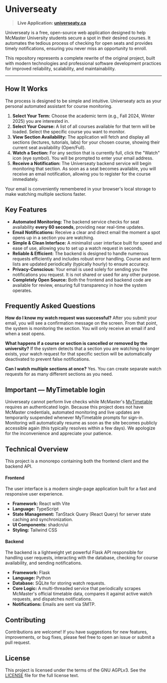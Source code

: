# Universeaty

> **Live Application: [universeaty.ca](https://universeaty.ca)**

Universeaty is a free, open-source web application designed to help McMaster University students secure a spot in their desired courses. It automates the tedious process of checking for open seats and provides timely notifications, ensuring you never miss an opportunity to enroll.

This repository represents a complete rewrite of the original project, built with modern technologies and professional software development practices for improved reliability, scalability, and maintainability.

---

## How It Works

The process is designed to be simple and intuitive. Universeaty acts as your personal automated assistant for course monitoring.

1.  **Select Your Term:** Choose the academic term (e.g., Fall 2024, Winter 2025) you are interested in.
2.  **Select Your Course:** A list of all courses available for that term will be loaded. Select the specific course you want to monitor.
3.  **View Section Availability:** The application will fetch and display all sections (lectures, tutorials, labs) for your chosen course, showing their current seat availability (Open/Full).
4.  **Watch a Section:** For any section that is currently full, click the "Watch" icon (eye symbol). You will be prompted to enter your email address.
5.  **Receive a Notification:** The Universeaty backend service will begin monitoring that section. As soon as a seat becomes available, you will receive an email notification, allowing you to register for the course immediately.

Your email is conveniently remembered in your browser's local storage to make watching multiple sections faster.

## Key Features

*   **Automated Monitoring:** The backend service checks for seat availability **every 60 seconds**, providing near real-time updates.
*   **Email Notifications:** Receive a clear and direct email the moment a spot opens up in a section you are watching.
*   **Simple & Clean Interface:** A minimalist user interface built for speed and ease of use, allowing you to set up a watch request in seconds.
*   **Reliable & Efficient:** The backend is designed to handle numerous requests efficiently and includes robust error handling. Course and term lists are updated periodically (typically hourly) to ensure accuracy.
*   **Privacy-Conscious:** Your email is used solely for sending you the notifications you request. It is not shared or used for any other purpose.
*   **Completely Open Source:** Both the frontend and backend code are available for review, ensuring full transparency in how the system operates.

## Frequently Asked Questions

**How do I know my watch request was successful?**
After you submit your email, you will see a confirmation message on the screen. From that point, the system is monitoring the section. You will only receive an email if and when a seat opens.

**What happens if a course or section is cancelled or removed by the university?**
If the system detects that a section you are watching no longer exists, your watch request for that specific section will be automatically deactivated to prevent false notifications.

**Can I watch multiple sections at once?**
Yes. You can create separate watch requests for as many different sections as you need.

## Important — MyTimetable login

Universeaty cannot perform live checks while McMaster's [MyTimetable](https://mytimetable.mcmaster.ca/) requires an authenticated login. Because this project does not have McMaster credentials, automated monitoring and live updates are temporarily suspended whenever MyTimetable prompts for sign-in. Monitoring will automatically resume as soon as the site becomes publicly accessible again (this typically resolves within a few days). We apologize for the inconvenience and appreciate your patience.

## Technical Overview

This project is a monorepo containing both the frontend client and the backend API.

#### Frontend

The user interface is a modern single-page application built for a fast and responsive user experience.

*   **Framework:** React with Vite
*   **Language:** TypeScript
*   **State Management:** TanStack Query (React Query) for server state caching and synchronization.
*   **UI Components:** shadcn/ui
*   **Styling:** Tailwind CSS

#### Backend

The backend is a lightweight yet powerful Flask API responsible for handling user requests, interacting with the database, checking for course availability, and sending notifications.

*   **Framework:** Flask
*   **Language:** Python
*   **Database:** SQLite for storing watch requests.
*   **Core Logic:** A multi-threaded service that periodically scrapes McMaster's official timetable data, compares it against active watch requests, and dispatches notifications.
*   **Notifications:** Emails are sent via SMTP.

## Contributing

Contributions are welcome! If you have suggestions for new features, improvements, or bug fixes, please feel free to open an issue or submit a pull request.

## License

This project is licensed under the terms of the GNU AGPLv3. See the [LICENSE](LICENSE) file for the full license text.
